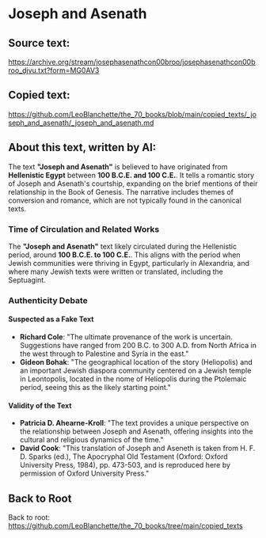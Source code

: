 # Joseph and Asenath

## Source text:

https://archive.org/stream/josephasenathcon00broo/josephasenathcon00broo_djvu.txt?form=MG0AV3

## Copied text:

https://github.com/LeoBlanchette/the_70_books/blob/main/copied_texts/_joseph_and_asenath/_joseph_and_asenath.md

## About this text, written by AI:

The text **"Joseph and Asenath"** is believed to have originated from **Hellenistic Egypt** between **100 B.C.E. and 100 C.E.**. It tells a romantic story of Joseph and Asenath's courtship, expanding on the brief mentions of their relationship in the Book of Genesis. The narrative includes themes of conversion and romance, which are not typically found in the canonical texts.

### Time of Circulation and Related Works

The **"Joseph and Asenath"** text likely circulated during the Hellenistic period, around **100 B.C.E. to 100 C.E.**. This aligns with the period when Jewish communities were thriving in Egypt, particularly in Alexandria, and where many Jewish texts were written or translated, including the Septuagint.

### Authenticity Debate

#### Suspected as a Fake Text

- **Richard Cole**: "The ultimate provenance of the work is uncertain. Suggestions have ranged from 200 B.C. to 300 A.D. from North Africa in the west through to Palestine and Syria in the east."
- **Gideon Bohak**: "The geographical location of the story (Heliopolis) and an important Jewish diaspora community centered on a Jewish temple in Leontopolis, located in the nome of Heliopolis during the Ptolemaic period, seeing this as the likely starting point."

#### Validity of the Text

- **Patricia D. Ahearne-Kroll**: "The text provides a unique perspective on the relationship between Joseph and Asenath, offering insights into the cultural and religious dynamics of the time."
- **David Cook**: "This translation of Joseph and Aseneth is taken from H. F. D. Sparks (ed.), The Apocryphal Old Testament (Oxford: Oxford University Press, 1984), pp. 473-503, and is reproduced here by permission of Oxford University Press."

## Back to Root
Back to root: https://github.com/LeoBlanchette/the_70_books/tree/main/copied_texts
